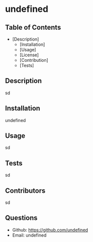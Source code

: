 # undefined
  ## Table of Contents
  - [Description]
    - [Installation]
    - [Usage]
    - [License]
    - [Contribution]
    - [Tests]
  ## Description
  sd
  ## Installation
  undefined
  ## Usage 
  sd
  ## Tests
  sd
  ## Contributors
  sd
  ## Questions
  * Github: https://github.com/undefined
  * Email: undefined
